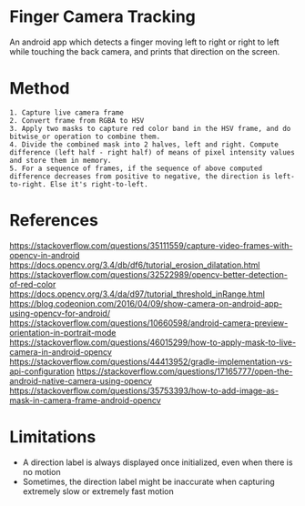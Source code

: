 # Finger Camera Tracking

An android app which detects a finger moving left to right or right to left while touching the back camera, and prints that direction on the screen.

# Method

```
1. Capture live camera frame
2. Convert frame from RGBA to HSV
3. Apply two masks to capture red color band in the HSV frame, and do bitwise_or operation to combine them.
4. Divide the combined mask into 2 halves, left and right. Compute difference (left half - right half) of means of pixel intensity values and store them in memory.
5. For a sequence of frames, if the sequence of above computed difference decreases from positive to negative, the direction is left-to-right. Else it's right-to-left.
```

# References

https://stackoverflow.com/questions/35111559/capture-video-frames-with-opencv-in-android
https://docs.opencv.org/3.4/db/df6/tutorial_erosion_dilatation.html
https://stackoverflow.com/questions/32522989/opencv-better-detection-of-red-color
https://docs.opencv.org/3.4/da/d97/tutorial_threshold_inRange.html
https://blog.codeonion.com/2016/04/09/show-camera-on-android-app-using-opencv-for-android/
https://stackoverflow.com/questions/10660598/android-camera-preview-orientation-in-portrait-mode
https://stackoverflow.com/questions/46015299/how-to-apply-mask-to-live-camera-in-android-opencv
https://stackoverflow.com/questions/44413952/gradle-implementation-vs-api-configuration
https://stackoverflow.com/questions/17165777/open-the-android-native-camera-using-opencv
https://stackoverflow.com/questions/35753393/how-to-add-image-as-mask-in-camera-frame-android-opencv


# Limitations

* A direction label is always displayed once initialized, even when there is no motion
* Sometimes, the direction label might be inaccurate when capturing extremely slow or extremely fast motion
